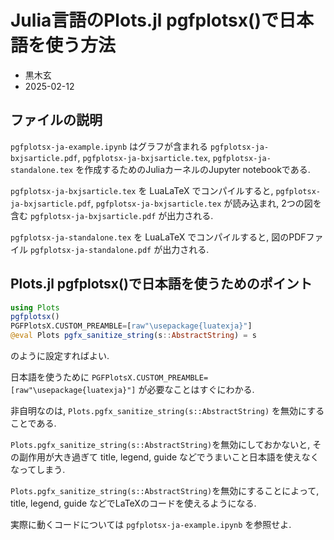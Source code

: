 # Julia言語のPlots.jl pgfplotsx()で日本語を使う方法

* 黒木玄
* 2025-02-12

## ファイルの説明

`pgfplotsx-ja-example.ipynb` はグラフが含まれる `pgfplotsx-ja-bxjsarticle.pdf`, `pgfplotsx-ja-bxjsarticle.tex`, `pgfplotsx-ja-standalone.tex` を作成するためのJuliaカーネルのJupyter notebookである.

`pgfplotsx-ja-bxjsarticle.tex` を LuaLaTeX でコンパイルすると, `pgfplotsx-ja-bxjsarticle.pdf`, `pgfplotsx-ja-bxjsarticle.tex` が読み込まれ, 2つの図を含む `pgfplotsx-ja-bxjsarticle.pdf` が出力される.

`pgfplotsx-ja-standalone.tex` を LuaLaTeX でコンパイルすると, 図のPDFファイル `pgfplotsx-ja-standalone.pdf` が出力される.

## Plots.jl pgfplotsx()で日本語を使うためのポイント

```julia
using Plots
pgfplotsx()
PGFPlotsX.CUSTOM_PREAMBLE=[raw"\usepackage{luatexja}"]
@eval Plots pgfx_sanitize_string(s::AbstractString) = s
```

のように設定すればよい. 

日本語を使うために `PGFPlotsX.CUSTOM_PREAMBLE=[raw"\usepackage{luatexja}"]` が必要なことはすぐにわかる.

非自明なのは, `Plots.pgfx_sanitize_string(s::AbstractString)` を無効にすることである. 

`Plots.pgfx_sanitize_string(s::AbstractString)`を無効にしておかないと, その副作用が大き過ぎて title, legend, guide などでうまいこと日本語を使えなくなってしまう.

`Plots.pgfx_sanitize_string(s::AbstractString)`を無効にすることによって, title, legend, guide などでLaTeXのコードを使えるようになる.

実際に動くコードについては `pgfplotsx-ja-example.ipynb` を参照せよ.
